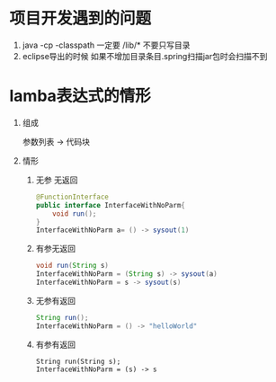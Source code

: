 # 项目开发遇到的问题

1. java -cp -classpath 一定要 /lib/* 不要只写目录
2. eclipse导出的时候 如果不增加目录条目.spring扫描jar包时会扫描不到



# lamba表达式的情形

1. 组成 

   参数列表 ->  代码块

2. 情形

   1. 无参 无返回

      ```java
      @FunctionInterface
      public interface InterfaceWithNoParm{
          void run();
      }
      InterfaceWithNoParm a= () -> sysout(1)
      ```

   2. 有参无返回

      ```java
      void run(String s)
      InterfaceWithNoParm = (String s) -> sysout(a)
      InterfaceWithNoParm = s -> sysout(s)
      ```

   3. 无参有返回

      ```java
      String run();
      InterfaceWithNoParm = () -> "helloWorld"
      ```

   4. 有参有返回

      ```
      String run(String s);
      InterfaceWithNoParm = (s) -> s
      ```

      

